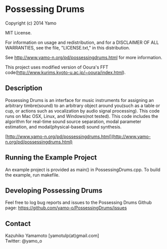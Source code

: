 Possessing Drums
=========

Copyright (c) 2014 Yamo

MIT License.

For information on usage and redistribution, and for a DISCLAIMER OF ALL
WARRANTIES, see the file, "LICENSE.txt," in this distribution.

See http://www.yamo-n.org/pd/possessingdrums.html for more information. 

This project uses modified version of Ooura's FFT code(http://www.kurims.kyoto-u.ac.jp/~ooura/index.html). 


Description
-----------

Possessing Drums is an interface for music instruments for assigning an arbitrary timbre(sound) to an arbitrary object around you(such as a table or cup, or actions such as vocalization by audio signal processing). This code runs on Mac OSX, Linux, and Windows(not tested). This code includes the algorithm for real-time sound source separation, modal parameter estimation, and modal(physical-based) sound synthesis. 

[http://www.yamo-n.org/pd/possessingdrums.html](http://www.yamo-n.org/pd/possessingdrums.html)


Running the Example Project
---------------------------

An example project is provided as main() in PossessingDrums.cpp. To build the example, run makefile. 


Developing Possessing Drums
--------------------

Feel free to log bug reports and issues to the Possessing Drums Github page: https://github.com/yamo-o/PossessingDrums/issues

Contact
--------------------

Kazuhiko Yamamoto [yamotulp(at)gmail.com]  
Twitter: @yamo_o
